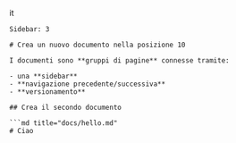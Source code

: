 it
```it
Sidebar: 3

# Crea un nuovo documento nella posizione 10

I documenti sono **gruppi di pagine** connesse tramite:

- una **sidebar**
- **navigazione precedente/successiva**
- **versionamento**

## Crea il secondo documento

```md title="docs/hello.md"
# Ciao
```